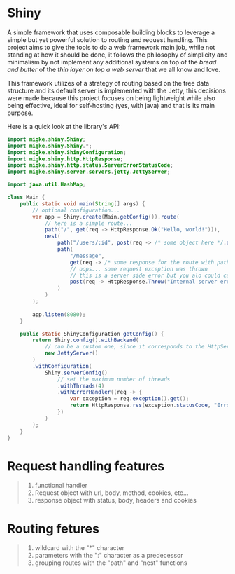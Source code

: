 # Shiny
A simple framework that uses composable building blocks to leverage
a simple but yet powerful solution to routing and request handling.
This project aims to give the tools to do a web framework main job,
while not standing at how it should be done, it follows the philosophy
of simplicity and minimalism by not implement any additional systems
on top of the _bread and butter_ of the _thin layer on top a web server_
that we all know and love.

This framework utilizes of a strategy of routing based on the tree data
structure and its default server is implemented with the Jetty,
this decisions were made because this project focuses on being lightweight
while also being effective, ideal for self-hosting (yes, with java) and that
is its main purpose.

Here is a quick look at the library's API:

```java
import migke.shiny.Shiny;
import migke.shiny.Shiny.*;
import migke.shiny.ShinyConfiguration;
import migke.shiny.http.HttpResponse;
import migke.shiny.http.status.ServerErrorStatusCode;
import migke.shiny.server.servers.jetty.JettyServer;

import java.util.HashMap;

class Main {
    public static void main(String[] args) {
        // optional configuration...
        var app = Shiny.create(Main.getConfig()).route(
            // here is a simple route...
            path("/", get(req -> HttpResponse.Ok("Hello, world!"))),
            nest(
                path("/users/:id", post(req -> /* some object here */.add(/* another object here with id: */ req.param("id") /* ... */))),
                path(
                    "/message",
                    get(req -> /* some response for the route with path /users/:id/message and method GET */),
                    // oops... some request exception was thrown
                    // this is a server side error but you alo could call with ClientErrorStatusCode
                    post(req -> HttpResponse.Throw("Internal server error", ServerErrorStatusCode.INTERNAL_SERVER_ERROR))
                )
            )
        );
        
        app.listen(8080);
    }

    public static ShinyConfiguration getConfig() {
        return Shiny.config().withBackend(
            // can be a custom one, since it corresponds to the HttpServer interface
            new JettyServer()
        )
        .withConfiguration(
            Shiny.serverConfig()
                // set the maximum number of threads
                .withThreads(4)
                .withErrorHandler((req -> {
                    var exception = req.exception().get();
                    return HttpResponse.res(exception.statusCode, "Error: " + exception.getMessage());
                })
            )
        );
    }
}
```
# Request handling features
> 1. functional handler
> 2. Request object with url, body, method, cookies, etc...
> 3. response object with status, body, headers and cookies
# Routing fetures
> 1. wildcard with the "*" character
> 2. parameters with the ":" character as a predecessor
> 3. grouping routes with the "path" and "nest" functions
